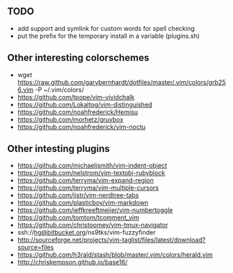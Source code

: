 TODO
----

* add support and symlink for custom words for spell checking
* put the prefix for the temporary install in a variable (plugins.sh)

Other interesting colorschemes
------------------------------

* wget https://raw.github.com/garybernhardt/dotfiles/master/.vim/colors/grb256.vim -P ~/.vim/colors/
* <https://github.com/tpope/vim-vividchalk>
* <https://github.com/Lokaltog/vim-distinguished>
* <https://github.com/noahfrederick/Hemisu>
* <https://github.com/morhetz/gruvbox>
* <https://github.com/noahfrederick/vim-noctu>

Other intesting plugins
-----------------------
* <https://github.com/michaeljsmith/vim-indent-object>
* <https://github.com/nelstrom/vim-textobj-rubyblock>
* <https://github.com/terryma/vim-expand-region>
* <https://github.com/terryma/vim-multiple-cursors>
* <https://github.com/jistr/vim-nerdtree-tabs>
* <https://github.com/plasticboy/vim-markdown>
* <https://github.com/jeffkreeftmeijer/vim-numbertoggle>
* <https://github.com/tomtom/tcomment_vim>
* <https://github.com/christoomey/vim-tmux-navigator>
* ssh://hg@bitbucket.org/ns9tks/vim-fuzzyfinder
* <http://sourceforge.net/projects/vim-taglist/files/latest/download?source=files>
* <https://github.com/h3rald/stash/blob/master/.vim/colors/herald.vim>
* <http://chriskempson.github.io/base16/>
